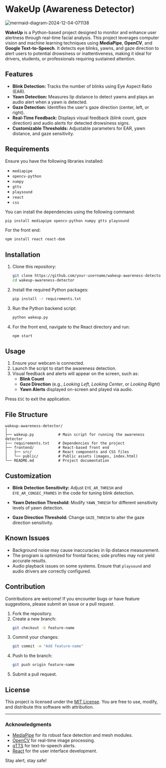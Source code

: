 
# WakeUp (Awareness Detector)

![mermaid-diagram-2024-12-04-071138](https://github.com/user-attachments/assets/81d4b99d-5dab-48c4-9f00-b209d30c61b2)

**WakeUp** is a Python-based project designed to monitor and enhance user alertness through real-time facial analysis. This project leverages computer vision and machine learning techniques using **MediaPipe**, **OpenCV**, and **Google Text-to-Speech**. It detects eye blinks, yawns, and gaze direction to alert users to potential drowsiness or inattentiveness, making it ideal for drivers, students, or professionals requiring sustained attention.

## Features

- **Blink Detection:** Tracks the number of blinks using Eye Aspect Ratio (EAR).
- **Yawn Detection:** Measures lip distance to detect yawns and plays an audio alert when a yawn is detected.
- **Gaze Detection:** Identifies the user's gaze direction (center, left, or right).
- **Real-Time Feedback:** Displays visual feedback (blink count, gaze direction) and audio alerts for detected drowsiness signs.
- **Customizable Thresholds:** Adjustable parameters for EAR, yawn distance, and gaze sensitivity.

## Requirements

Ensure you have the following libraries installed:

- `mediapipe`
- `opencv-python`
- `numpy`
- `gtts`
- `playsound`
- `react`
- `css`

You can install the dependencies using the following command:

```bash
pip install mediapipe opencv-python numpy gtts playsound
```

For the front end:

```bash
npm install react react-dom
```

## Installation

1. Clone this repository:
    ```bash
    git clone https://github.com/your-username/wakeup-awareness-detector.git
    cd wakeup-awareness-detector
    ```

2. Install the required Python packages:
    ```bash
    pip install -r requirements.txt
    ```

3. Run the Python backend script:
    ```bash
    python wakeup.py
    ```

4. For the front end, navigate to the React directory and run:
    ```bash
    npm start
    ```

## Usage

1. Ensure your webcam is connected.
2. Launch the script to start the awareness detection.
3. Visual feedback and alerts will appear on the screen, such as:
   - **Blink Count**
   - **Gaze Direction** (e.g., *Looking Left*, *Looking Center*, or *Looking Right*)
   - **Yawn Alerts** displayed on-screen and played via audio.

Press `ESC` to exit the application.

## File Structure

```
wakeup-awareness-detector/
│
├── wakeup.py           # Main script for running the awareness detector
├── requirements.txt    # Dependencies for the project
├── frontend/           # React-based front end
│   ├── src/            # React components and CSS files
│   └── public/         # Public assets (images, index.html)
└── README.md           # Project documentation
```

## Customization

- **Blink Detection Sensitivity:**
  Adjust `EYE_AR_THRESH` and `EYE_AR_CONSEC_FRAMES` in the code for tuning blink detection.

- **Yawn Detection Threshold:**
  Modify `YAWN_THRESH` for different sensitivity levels of yawn detection.

- **Gaze Direction Threshold:**
  Change `GAZE_THRESH` to alter the gaze direction sensitivity.

## Known Issues

- Background noise may cause inaccuracies in lip distance measurement.
- The program is optimized for frontal faces; side profiles may not yield accurate results.
- Audio playback issues on some systems. Ensure that `playsound` and audio drivers are correctly configured.

## Contribution

Contributions are welcome! If you encounter bugs or have feature suggestions, please submit an issue or a pull request.

1. Fork the repository.
2. Create a new branch:
   ```bash
   git checkout -b feature-name
   ```
3. Commit your changes:
   ```bash
   git commit -m "Add feature-name"
   ```
4. Push to the branch:
   ```bash
   git push origin feature-name
   ```
5. Submit a pull request.

## License

This project is licensed under the [MIT License](LICENSE). You are free to use, modify, and distribute this software with attribution.

---

### Acknowledgments

- [MediaPipe](https://mediapipe.dev/) for its robust face detection and mesh modules.
- [OpenCV](https://opencv.org/) for real-time image processing.
- [gTTS](https://pypi.org/project/gTTS/) for text-to-speech alerts.
- [React](https://reactjs.org/) for the user interface development.

Stay alert, stay safe!
